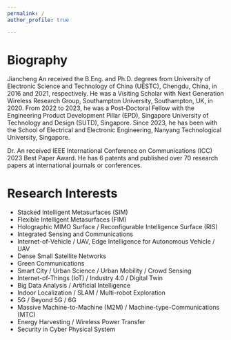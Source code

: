```yaml
---
permalink: /
author_profile: true

---
```

# Biography
Jiancheng An received the B.Eng. and Ph.D. degrees from University of Electronic Science and Technology of China (UESTC), Chengdu, China, in 2016 and 2021, respectively. He was a Visiting Scholar with Next Generation Wireless Research Group, Southampton University, Southampton, UK, in 2020. From 2022 to 2023, he was a Post-Doctoral Fellow with the Engineering Product Development Pillar (EPD), Singapore University of Technology and Design (SUTD), Singapore. Since 2023, he has been with the School of Electrical and Electronic Engineering, Nanyang Technological University, Singapore.

Dr. An received IEEE International Conference on Communications (ICC) 2023 Best Paper Award. He has 6 patents and published over 70 research papers at international journals or conferences.

# Research Interests
* Stacked Intelligent Metasurfaces (SIM)
* Flexible Intelligent Metasurfaces (FIM)
* Holographic MIMO Surface / Reconfigurable Intelligence Surface (RIS)
* Integrated Sensing and Communications
* Internet-of-Vehicle / UAV, Edge Intelligence for Autonomous Vehicle / UAV
* Dense Small Satellite Networks
* Green Communications
* Smart City / Urban Science / Urban Mobility / Crowd Sensing
* Internet-of-Things (IoT) / Industry 4.0 / Digital Twin
* Big Data Analysis / Artificial Intelligence
* Indoor Localization / SLAM / Multi-robot Exploration
* 5G / Beyond 5G / 6G
* Massive Machine-to-Machine (M2M) / Machine-type-Communications (MTC)
* Energy Harvesting / Wireless Power Transfer
* Security in Cyber Physical System
